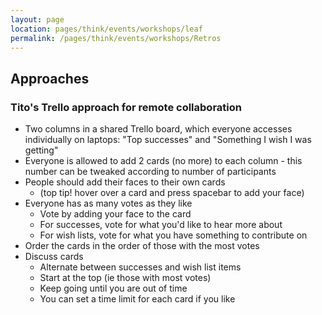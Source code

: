 ```yaml
---
layout: page
location: pages/think/events/workshops/leaf
permalink: /pages/think/events/workshops/Retros
---
```


## Approaches

### Tito's Trello approach for remote collaboration

- Two columns in a shared Trello board, which everyone accesses individually on laptops: "Top successes" and "Something I wish I was getting"
- Everyone is allowed to add 2 cards (no more) to each column - this number can be tweaked according to number of participants
- People should add their faces to their own cards
    - (top tip! hover over a card and press spacebar to add your face)
- Everyone has as many votes as they like
    - Vote by adding your face to the card
    - For successes, vote for what you'd like to hear more about
    - For wish lists, vote for what you have something to contribute on
- Order the cards in the order of those with the most votes
- Discuss cards
    - Alternate between successes and wish list items
    - Start at the top (ie those with most votes)
    - Keep going until you are out of time
    - You can set a time limit for each card if you like

